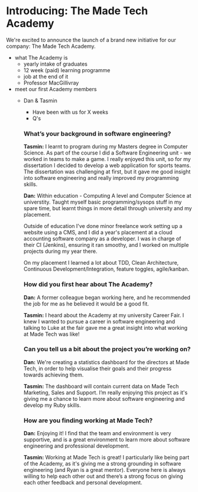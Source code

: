 # Introducing: The Made Tech Academy

We're excited to announce the launch of a brand new initiative for our company: The Made Tech Academy.



- what The Academy is
  - yearly intake of graduates
  - 12 week (paid) learning programme
  - job at the end of it
  - Professor MacGillivray
- meet our first Academy members
  - Dan & Tasmin
    - Have been with us for X weeks
    - Q's

    ### What’s your background in software engineering?

    **Tasmin:** I learnt to program during my Masters degree in Computer Science. As part of the course I did a Software Engineering unit - we worked in teams to make a game. I really enjoyed this unit, so for my dissertation I decided to develop a web application for sports teams. The dissertation was challenging at first, but it gave me good insight into software engineering and really improved my programming skills.

    **Dan:** Within education - Computing A level and Computer Science at universtity. Taught myself basic programming/sysops stuff in my spare time, but learnt things in more detail through university and my placement.

    Outside of education I've done minor freelance work setting up a website using a CMS, and I did a year's placement at a cloud accounting software company as a developer. I was in charge of their CI (Jenkins), ensuring it ran smoothy, and I worked on multiple projects during my year there.

    On my placement I learned a lot about TDD, Clean Architecture, Continuous Development/Integration, feature toggles, agile/kanban.

    ### How did you first hear about The Academy?

    **Dan:** A former colleague began working here, and he recommended the job for me as he believed it would be a good fit.

    **Tasmin:** I heard about the Academy at my university Career Fair. I knew I wanted to pursue a career in software engineering and talking to Luke at the fair gave me a great insight into what working at Made Tech was like!

    ### Can you tell us a bit about the project you’re working on?

    **Dan:** We're creating a statistics dashboard for the directors at Made Tech, in order to help visualise their goals and their progress towards achieving them.

    **Tasmin:** The dashboard will contain current data on Made Tech Marketing, Sales and Support. I’m really enjoying this project as it's giving me a chance to learn more about software engineering and develop my Ruby skills.

    ### How are you finding working at Made Tech?

    **Dan:** Enjoying it! I find that the team and environment is very supportive, and is a great environment to learn more about software engineering and professional development.

    **Tasmin:** Working at Made Tech is great! I particularly like being part of the Academy, as it's giving me a strong grounding in software engineering (and Ryan is a great mentor). Everyone here is always willing to help each other out and there’s a strong focus on giving each other feedback and personal development.
